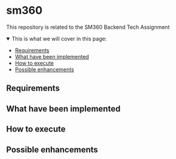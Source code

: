 # sm360
This repository is related to the SM360 Backend Tech Assignment

<details open>
<summary>This is what we will cover in this page:</summary>

* [Requirements](#requirements)
* [What have been implemented](#workdone)
* [How to execute](#execute)
* [Possible enhancements](#enhancements)

</details>

## <a name="requirements"></a>Requirements

## <a name="workdone"></a>What have been implemented

## <a name="execute"></a>How to execute

## <a name="enhancements"></a>Possible enhancements
